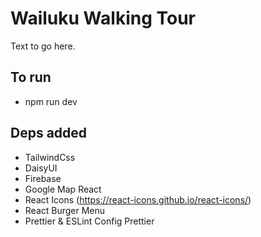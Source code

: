 # Wailuku Walking Tour

Text to go here.

## To run

- npm run dev

## Deps added

- TailwindCss
- DaisyUI
- Firebase
- Google Map React
- React Icons (https://react-icons.github.io/react-icons/)
- React Burger Menu
- Prettier & ESLint Config Prettier
